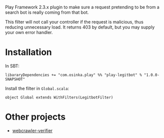 Play Framework 2.3.x plugin to make sure a request pretending to be from a search bot
is really coming from that bot.

This filter will not call your controller if the request is malicious, thus reducing
unnecessary load. It returns 403 by default, but you may supply your own error handler.

# Installation

In SBT:

```
libararyDependencies += "com.osinka.play" %% "play-legitbot" % "1.0.0-SNAPSHOT"
```

Install the filter in `Global.scala`:

```
object Global extends WithFilters(LegitbotFilter)
```

# Other projects

* [webcrawler-verifier](https://github.com/optimaize/webcrawler-verifier)
